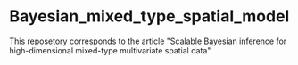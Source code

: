 # Bayesian_mixed_type_spatial_model
This reposetory corresponds to the article "Scalable Bayesian inference for high-dimensional mixed-type multivariate spatial data"
